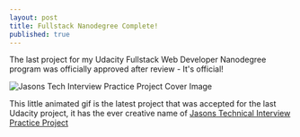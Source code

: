 ```yaml
---
layout: post
title: Fullstack Nanodegree Complete!
published: true
---
```


The last project for my Udacity Fullstack Web Developer Nanodegree program was officially approved after review - It's official!

![Jasons Tech Interview Practice Project Cover Image](https://minimalistic.github.io/images/interview_practice_cli.gif)

This little animated gif is the latest project that was accepted for the last Udacity project, it has the ever creative name of [Jasons Technical Interview Practice Project](https://github.com/Minimalistic/Jasons-Technical-Interview-Practice-Project)

